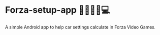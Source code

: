 # Forza-setup-app 🚗🧰🧑‍🔧💻

A simple Android app to help car settings calculate in Forza Video Games.
